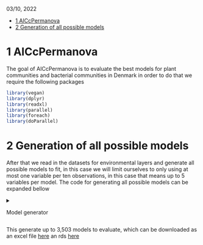 03/10, 2022

- <a href="#1-aiccpermanova" id="toc-1-aiccpermanova">1 AICcPermanova</a>
- <a href="#2-generation-of-all-possible-models"
  id="toc-2-generation-of-all-possible-models">2 Generation of all
  possible models</a>

<!-- README.md is generated from README.Rmd. Please edit that file -->

# 1 AICcPermanova

<!-- badges: start -->
<!-- badges: end -->

The goal of AICcPermanova is to evaluate the best models for plant
communities and bacterial communities in Denmark in order to do that we
require the following packages

``` r
library(vegan)
library(dplyr)
library(readxl)
library(parallel)
library(foreach)
library(doParallel)
```

# 2 Generation of all possible models

After that we read in the datasets for environmental layers and generate
all possible models to fit, in this case we will limit ourselves to only
using at most one variable per ten observations, in this case that means
up to 5 variables per model. The code for generating all possible models
can be expanded bellow

<details style="\&quot;margin-bottom:10px;\&quot;">
<summary>

Model generator

</summary>

``` r
METADATAS <- list.files(pattern = "PERMANOVA_VEGETATION_", full.names = T)

AllForms <- list()

for(x in 1:length(METADATAS)){
  meta.data = read_excel(METADATAS[x]) %>% 
    janitor::clean_names()
  vegetation_data = read_excel("Presence_absence_vegetation_AC_Danielsen.xlsx")%>% 
    janitor::clean_names()
  vegetation_data_no_ID = subset(vegetation_data, select = -plot)
  env.data = subset(meta.data, select = -c(order))
  env.data <- env.data %>% tidyr::drop_na()  
  
  Vars <- colnames(env.data)
  Dataset <- "vegetation_data_no_ID"
  Response = env.data
  
  Forms <- list()
  
  Models <- for(i in 1:floor(nrow(env.data)/10)){
    Test <- combn(Vars, i, simplify = F)
    cl <- makeCluster(21)
    registerDoParallel(cl)
    Formulas <- foreach(j = 1:length(Test), .combine = "rbind", .packages = c("dplyr")) %dopar% {
      Dataset <- "vegetation_data_no_ID"
      DF <- data.frame(Form = NA, AICc = NA)
      Temp <- paste(Dataset,"~", paste(Test[[j]], collapse = " + ")) 
      DF$Form <- Temp
      DF <- DF %>% 
        mutate(Dataset = METADATAS[x])
      gc()
      DF 
    }
    stopCluster(cl)
    message(paste(i, "of", floor(nrow(env.data)/10), "ready", Sys.time()))
    Forms[[i]] <- Formulas
  }
  
  AllForms[[x]] <- Forms %>% 
    purrr::reduce(bind_rows) 
  print(paste(x, "of", length(METADATAS), "ready", Sys.time()))
  
  Dataset <- "vegetation_data_no_ID"
}
#> [1] "1 of 3 ready 2022-10-03 13:19:05"
#> [1] "2 of 3 ready 2022-10-03 13:20:14"
#> [1] "3 of 3 ready 2022-10-03 13:21:23"


AllForms <- AllForms %>% 
  purrr::reduce(bind_rows) %>% 
  dplyr::distinct(Form, AICc, .keep_all = T)

saveRDS(AllForms, "AllForms.rds")
openxlsx::write.xlsx(AllForms, "AllForms.xlsx")
```

</details>

This generate up to 3,503 models to evaluate, which can be downloaded as
an excel file
[here](https://github.com/Sustainscapes/AICcPermanova/raw/master/AllForms.xlsx)
an rds
[here](https://github.com/Sustainscapes/AICcPermanova/blob/master/AllForms.rds)
